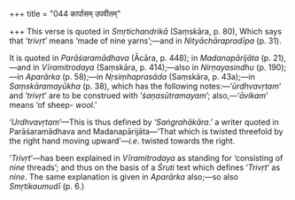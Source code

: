 +++
title = "044 कार्पासम् उपवीतम्"

+++
This verse is quoted in *Smṛtichandrikā* (Saṃskāra, p. 80), Which says
that ‘*trivṛt*’ means ‘made of nine yarns’;—and in *Nityāchārapradīpa*
(p. 31).

It is quoted in *Parāśaramādhava* (Ācāra, p. 448); in *Madanapārijāta*
(p. 21),—and in *Vīramitrodaya* (Saṃskāra, p. 414);—also in
*Nirṇayasindhu* (p. 190);—in *Aparārka* (p. 58);—in *Nṛsiṃhaprasāda*
(Saṃskāra, p. 43a);—in *Saṃskāramayūkha* (p. 38), which has the
following notes:—‘*ūrdhvavṛtam*’ and ‘*trivṛt*’ are to be construed with
‘*śaṇasūtramayam*’; also,—‘*āvikam*’ means ‘of sheep- *wool*.’

‘*Urdhvavṛtam*’—This is thus defined by ‘*Saṅgrahākāra*.’ a writer
quoted in Parāśaramādhava and Madanapārijāta—‘That which is twisted
threefold by the right hand moving upward’—*i.e*. twisted towards the
right.

‘*Trivṛt*’—has been explained in *Vīramitrodaya* as standing for
‘consisting of *nine* threads’; and thus on the basis of a *Śruti* text
which defines ‘*Trivṛt*’ as *nine*. The same explanation is given in
*Aparārka* also;—so also *Smṛtikaumudī* (p. 6.)



